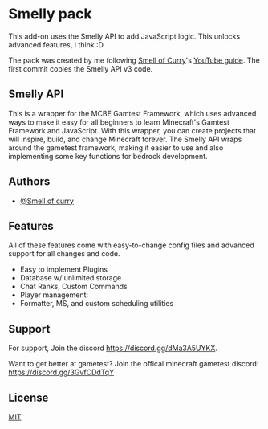 # Smelly pack

This add-on uses the Smelly API to add JavaScript logic. This unlocks advanced features, I think :D

The pack was created by me following [Smell of Curry](https://github.com/smell-of-curry)'s [YouTube guide](https://www.youtube.com/watch?v=VvJqDT8CClc). The first commit copies the Smelly API v3 code.

## Smelly API

This is a wrapper for the MCBE Gamtest Framework, which uses advanced ways to make it easy for all beginners to learn Minecraft's Gamtest Framework and JavaScript. With this wrapper, you can create projects that will inspire, build, and change Minecraft forever. The Smelly API wraps around the gametest framework, making it easier to use and also implementing some key functions for bedrock development.

## Authors

- [@Smell of curry](https://www.github.com/smell-of-curry)

## Features

All of these features come with easy-to-change config files and advanced support for all changes and code.

- Easy to implement Plugins
- Database w/ unlimited storage
- Chat Ranks, Custom Commands
- Player management:
- Formatter, MS, and custom scheduling utilities

## Support

For support, Join the discord https://discord.gg/dMa3A5UYKX.

Want to get better at gametest? Join the offical minecraft gametest discord: https://discord.gg/3GvfCDdTqY

## License

[MIT](https://choosealicense.com/licenses/mit/)
